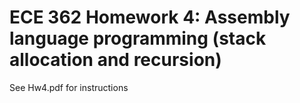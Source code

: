 # ECE 362 Homework 4: Assembly language programming (stack allocation and recursion)
See Hw4.pdf for instructions
